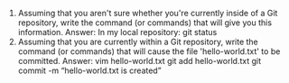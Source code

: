 1.	Assuming that you aren't sure whether you're currently inside of a Git repository, write the command (or commands) that will give you this information.
Answer: In my local repository: git status
2.	Assuming that you are currently within a Git repository, write the command (or commands) that will cause the file 'hello-world.txt' to be committed.
Answer: vim hello-world.txt
	git add hello-world.txt 
git commit -m “hello-world.txt is created”
